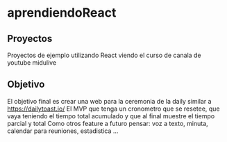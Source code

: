 # aprendiendoReact
## Proyectos
Proyectos de ejemplo utilizando React viendo el curso de canala de youtube midulive
## Objetivo
El objetivo final es crear una web para la ceremonia de la daily similar a https://dailytoast.io/
El MVP que tenga un cronometro que se resetee, que vaya teniendo el tiempo total acumulado y que al final muestre el tiempo parcial y total
Como otros feature a futuro pensar: voz a texto, minuta, calendar para reuniones, estadistica ...
